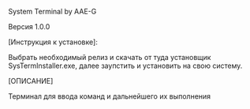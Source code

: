 System Terminal by AAE-G

Версия 1.0.0

[Инструкция к установке]:

Выбрать необходимый релиз и скачать от туда установщик SysTermInstaller.exe, далее заупстить и установить на свою систему.

[ОПИСАНИЕ]

Терминал для ввода команд и дальнейшего их выполнения

